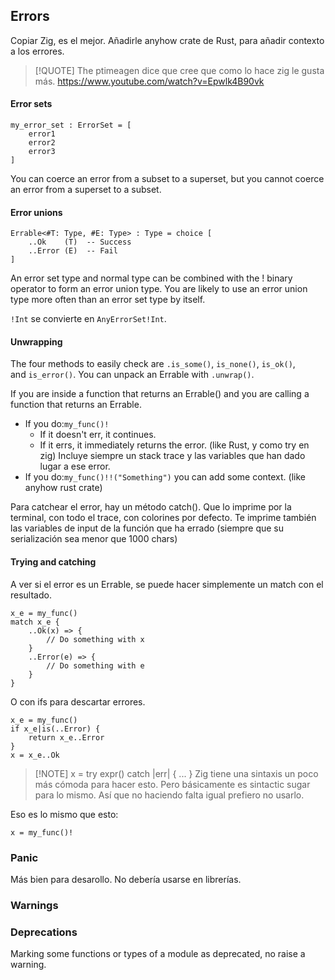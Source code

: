 ## Errors

Copiar Zig, es el mejor.
Añadirle anyhow crate de Rust, para añadir contexto a los errores.

>[!QUOTE]
>The ptimeagen dice que cree que como lo hace zig le gusta más.
> https://www.youtube.com/watch?v=Epwlk4B90vk


#### Error sets

```
my_error_set : ErrorSet = [
	error1
	error2
	error3
]
```

You can coerce an error from a subset to a superset, but you cannot coerce an error from a superset to a subset.


#### Error unions

```
Errable<#T: Type, #E: Type> : Type = choice [
	..Ok    (T)  -- Success
	..Error (E)  -- Fail
]
```

An error set type and normal type can be combined with the ! binary operator to form an error union type. You are likely to use an error union type more often than an error set type by itself.

`!Int` se convierte en `AnyErrorSet!Int`.


#### Unwrapping

The four methods to easily check are `.is_some()`, `is_none()`, `is_ok()`, and `is_error()`.
You can unpack an Errable with `.unwrap()`.


If you are inside a function that returns an Errable() and you are calling a function that returns an Errable.

- If you do:`my_func()!`
	- If it doesn't err, it continues.
	- If it errs, it immediately returns the error. (like Rust, y como try en zig)
		Incluye siempre un stack trace y las variables que han dado lugar a ese error.
- If you do:`my_func()!!("Something")` you can add some context. (like anyhow rust crate)


Para catchear el error, hay un método catch(). Que lo imprime por la terminal, con todo el trace, con colorines por defecto. Te imprime también las variables de input de la función que ha errado (siempre que su serialización sea menor que 1000 chars)


#### Trying and catching

A ver si el error es un Errable, se puede hacer simplemente un match con el resultado.

```rg
x_e = my_func()
match x_e {
	..Ok(x) => {
		// Do something with x
	}
	..Error(e) => {
		// Do something with e
	}
}
```

O con ifs para descartar errores.

```rg
x_e = my_func()
if x_e|is(..Error) {
	return x_e..Error
}
x = x_e..Ok
```

> [!NOTE] x = try expr() catch |err| { ... }
> Zig tiene una sintaxis un poco más cómoda para hacer esto.
> Pero básicamente es sintactic sugar para lo mismo. Así que no haciendo falta igual prefiero no usarlo.


Eso es lo mismo que esto:

```rg
x = my_func()!
```


### Panic

Más bien para desarollo.
No debería usarse en librerías.

### Warnings


### Deprecations

Marking some functions or types of a module as deprecated, no raise a warning.
